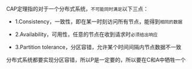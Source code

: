 CAP定理指的对于一个分布式系统，`不可能同时满足`以下三点：

- 1.Consistency，一致性，即在某一时刻访问所有节点，能得到`相同的数据`

- 2.Availability，可用性，任意的节点在收到请求时`必须给出响应`

- 3.Partition tolerance，分区容错，允许某个时间间隔内节点数据不一致

分布式系统都要实现分区容错，所以P是一定要的，所以要在C和A中牺牲一个